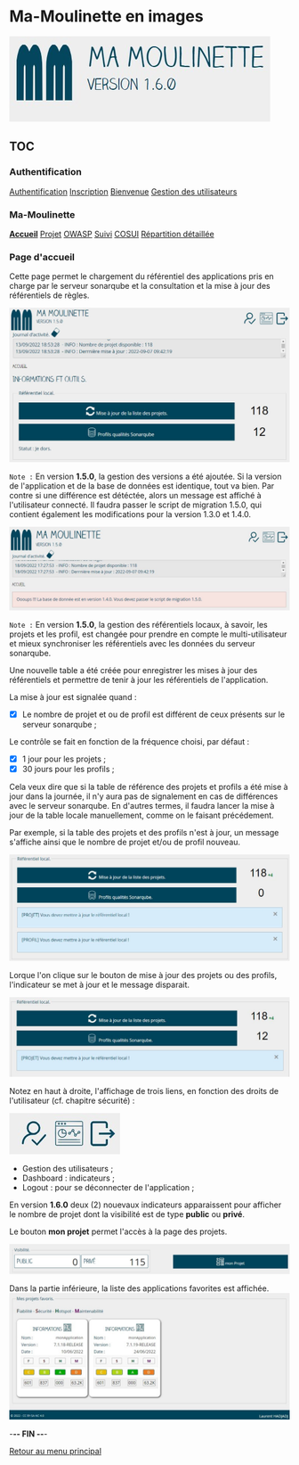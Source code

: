 # Ma-Moulinette en images

![Ma-Moulinette](/documentation/ressources/home-000.jpg)

## TOC

### Authentification

[Authentification](/documentation/authentification.md)
[Inscription](/documentation/inscription.md)
[Bienvenue]((/documentation/bienvenue.md))
[Gestion des utilisateurs](utilisateur.md)

### Ma-Moulinette

[**Accueil**](/documentation/accueil.md)
[Projet](/documentation/projet.md)
[OWASP](/documentation/owasp.md)
[Suivi](/documentation/suivi.md)
[COSUI](/documentation/cosui.md)
[Répartition détaillée](/documentation/repartition_details.md)

### Page d'accueil

Cette page permet le chargement du référentiel des applications pris en charge par le serveur sonarqube et la consultation et la mise à jour des référentiels de règles.

![home](/documentation/ressources/home-001.jpg)

`Note :` En version **1.5.0**, la gestion des versions a été ajoutée.
Si la version de l'application et de la base de données est identique, tout va bien. Par contre si une différence est détéctée, alors un message est affiché à l'utilisateur connecté.
Il faudra passer le script de migration 1.5.0, qui contient également les modifications pour la version 1.3.0 et 1.4.0.

![home](/documentation/ressources/home-001a.jpg)

`Note :` En version **1.5.0**, la gestion des référentiels locaux, à savoir, les projets et les profil, est changée pour prendre en compte le multi-utilisateur et mieux synchroniser les référentiels avec les données du serveur sonarqube.

Une nouvelle table a été créée pour enregistrer les mises à jour des référentiels et permettre de tenir à jour les référentiels de l'application.

La mise à jour est signalée quand :

- [x] Le nombre de projet et ou de profil est différent de ceux présents sur le serveur sonarqube ;

Le contrôle se fait en fonction de la fréquence choisi, par défaut :

- [x] 1 jour pour les projets ;
- [x] 30 jours pour les profils ;

Cela veux dire que si la table de référence des projets et profils a été mise à jour dans la journée, il n'y aura pas de signalement en cas de différences avec le serveur sonarqube. En d'autres termes, il faudra lancer la mise à jour de la table locale manuellement, comme on le faisant précédement.

Par exemple, si la table des projets et des profils n'est à jour, un message s'affiche ainsi que le nombre de projet et/ou de profil nouveau.

![home](/documentation/ressources/home-001b.jpg)

Lorque l'on clique sur le bouton de mise à jour des projets ou des profils, l'indicateur se met à jour et le message disparait.

![home](/documentation/ressources/home-001c.jpg)

Notez en haut à droite, l'affichage de trois liens, en fonction des droits de l'utilisateur (cf. chapitre sécurité) :

![home](/documentation/ressources/home-002.jpg)

- Gestion des utilisateurs ;
- Dashboard : indicateurs ;
- Logout : pour se déconnecter de l'application ;

En version **1.6.0** deux (2) nouevaux indicateurs apparaissent pour afficher le nombre de projet dont la visibilité est de type **public** ou **privé**.

Le bouton **mon projet** permet l'accès à la page des projets.

![home](/documentation/ressources/home-003.jpg)

Dans la partie inférieure, la liste des applications favorites est affichée.
![home](/documentation/ressources/home-004.jpg)

-**-- FIN --**-

[Retour au menu principal](/README.md)
